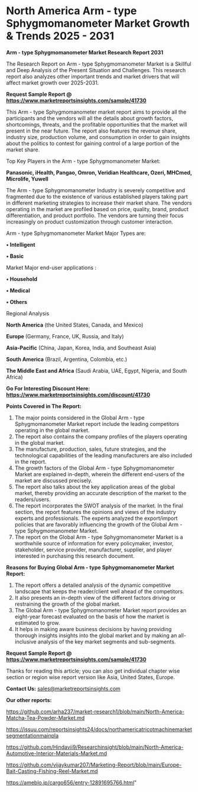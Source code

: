 # North America Arm - type Sphygmomanometer Market Growth & Trends 2025 - 2031

<strong>Arm - type Sphygmomanometer Market Research Report 2031</strong>

The Research Report on Arm - type Sphygmomanometer Market is a Skillful and Deep Analysis of the Present Situation and Challenges. This research report also analyzes other important trends and market drivers that will affect market growth over 2025-2031.

<strong>Request Sample Report @ <a href=https://www.marketreportsinsights.com/sample/41730>https://www.marketreportsinsights.com/sample/41730</a></strong>

This Arm - type Sphygmomanometer market report aims to provide all the participants and the vendors will all the details about growth factors, shortcomings, threats, and the profitable opportunities that the market will present in the near future. The report also features the revenue share, industry size, production volume, and consumption in order to gain insights about the politics to contest for gaining control of a large portion of the market share.

Top Key Players in the Arm - type Sphygmomanometer Market:

<strong>Panasonic, iHealth, Pangao, Omron, Veridian Healthcare, Ozeri, MHCmed, Microlife, Yuwell</strong>

The Arm - type Sphygmomanometer Industry is severely competitive and fragmented due to the existence of various established players taking part in different marketing strategies to increase their market share. The vendors operating in the market are profiled based on price, quality, brand, product differentiation, and product portfolio. The vendors are turning their focus increasingly on product customization through customer interaction.

Arm - type Sphygmomanometer Market Major Types are:

<strong>•  Intelligent

•  Basic</strong>

Market Major end-user applications :

<strong>•  Household

•  Medical

•  Others</strong>

Regional Analysis

</u><strong><b>North America</b></strong> (the United States, Canada, and Mexico)

<strong><b>Europe </b></strong>(Germany, France, UK, Russia, and Italy)

<strong><b>Asia-Pacific</b></strong> (China, Japan, Korea, India, and Southeast Asia)

<strong><b>South America</b></strong> (Brazil, Argentina, Colombia, etc.)

<strong><b>The Middle East and Africa</b></strong> (Saudi Arabia, UAE, Egypt, Nigeria, and South Africa)

<strong>Go For Interesting Discount Here: <a href=https://www.marketreportsinsights.com/discount/41730>https://www.marketreportsinsights.com/discount/41730</a></strong>

<strong>Points Covered in The Report:</strong>
<ol>
  <li>The major points considered in the Global Arm - type Sphygmomanometer Market report include the leading competitors operating in the global market.</li>
  <li>The report also contains the company profiles of the players operating in the global market.</li>
  <li>The manufacture, production, sales, future strategies, and the technological capabilities of the leading manufacturers are also included in the report.</li>
  <li>The growth factors of the Global Arm - type Sphygmomanometer Market are explained in-depth, wherein the different end-users of the market are discussed precisely.</li>
  <li>The report also talks about the key application areas of the global market, thereby providing an accurate description of the market to the readers/users.</li>
  <li>The report incorporates the SWOT analysis of the market. In the final section, the report features the opinions and views of the industry experts and professionals. The experts analyzed the export/import policies that are favorably influencing the growth of the Global Arm - type Sphygmomanometer Market.</li>
  <li>The report on the Global Arm - type Sphygmomanometer Market is a worthwhile source of information for every policymaker, investor, stakeholder, service provider, manufacturer, supplier, and player interested in purchasing this research document.</li>
</ol>
<strong>Reasons for Buying Global Arm - type Sphygmomanometer Market Report:</strong>

<ol>
  <li>The report offers a detailed analysis of the dynamic competitive landscape that keeps the reader/client well ahead of the competitors.</li>
  <li>It also presents an in-depth view of the different factors driving or restraining the growth of the global market.</li>
  <li>The Global Arm - type Sphygmomanometer Market report provides an eight-year forecast evaluated on the basis of how the market is estimated to grow.</li>
  <li>It helps in making aware business decisions by having providing thorough insights insights into the global market and by making an all-inclusive analysis of the key market segments and sub-segments.</li>
</ol>
<strong>Request Sample Report @ <a href=https://www.marketreportsinsights.com/sample/41730>https://www.marketreportsinsights.com/sample/41730</a></strong>


Thanks for reading this article; you can also get individual chapter wise section or region wise report version like Asia, United States, Europe.

<strong>Contact Us:</strong>
sales@marketreportsinsights.com

<strong>Our other reports:</strong>

<a href=https://github.com/arha237/market-research1/blob/main/North-America-Matcha-Tea-Powder-Market.md>https://github.com/arha237/market-research1/blob/main/North-America-Matcha-Tea-Powder-Market.md</a>

<a href=https://issuu.com/reportsinsights24/docs/northamericatricotmachinemarketsegmentationmainpla>https://issuu.com/reportsinsights24/docs/northamericatricotmachinemarketsegmentationmainpla</a>

<a href=https://github.com/Hindavii9/Researchinsight/blob/main/North-America-Automotive-Interior-Materials-Market.md>https://github.com/Hindavii9/Researchinsight/blob/main/North-America-Automotive-Interior-Materials-Market.md</a>

<a href=https://github.com/vijaykumar207/Marketing-Report/blob/main/Europe-Bait-Casting-Fishing-Reel-Market.md>https://github.com/vijaykumar207/Marketing-Report/blob/main/Europe-Bait-Casting-Fishing-Reel-Market.md</a>

<a href=https://ameblo.jp/cargo656/entry-12891695766.html>https://ameblo.jp/cargo656/entry-12891695766.html</a>"
